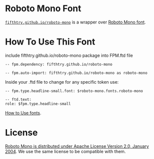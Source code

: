 # Roboto Mono Font

[`fifthtry.github.io/roboto-mono`](https://fifthtry.github.io/roboto-mono) is a wrapper over [Roboto Mono font](https://github.com/googlefonts/RobotoMono).

# How To Use This Font

include fifthtry.github.io/roboto-mono package into FPM.ftd file

```ftd
-- fpm.dependency: fifthtry.github.io/roboto-mono

-- fpm.auto-import: fifthtry.github.io/roboto-mono as roboto-mono
```

Inside your .ftd file to change for any specific token use:

```
-- fpm.type.headline-small.font: $roboto-mono.fonts.roboto-mono

-- ftd.text:
role: $fpm.type.headline-small
```

[How to Use fonts](https://fpm.dev/how-to/how-to-use-fonts/).

# License

[Roboto Mono is distributed under  Apache License Version 2.0, January 2004](http://www.apache.org/licenses/). We use the same license to be compatible with them.
